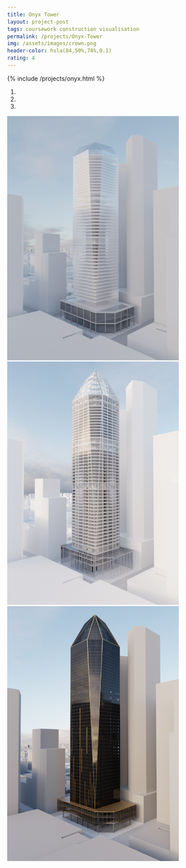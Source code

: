 ```yaml
---
title: Onyx Tower
layout: project-post
tags: coursework construction visualisation
permalink: /projects/Onyx-Tower
img: /assets/images/crown.png
header-color: hsla(84,50%,74%,0.1)
rating: 4
---
```


{% include /projects/onyx.html %}

<div id="carouselExampleIndicators" class="carousel slide carousel-fade" data-ride="carousel" style="width: 400px">
    <ol class="carousel-indicators">
      <li data-target="#carouselExampleIndicators" data-slide-to="0" class="active"></li>
      <li data-target="#carouselExampleIndicators" data-slide-to="1"></li>
      <li data-target="#carouselExampleIndicators" data-slide-to="2"></li>
     </ol>
    
<div class="carousel-inner" >
      <div class="carousel-item active">
        <img class="d-block w-100" src="/assets/images/onyx/m1-hero.jpg" alt="M1 Hero shot">
      </div>
      <div class="carousel-item">
        <img class="d-block w-100" src="/assets/images/onyx/m2-hero.png" alt="M2 Hero Shot">
      </div>
      <div class="carousel-item">
        <img class="d-block w-100" src="/assets/images/onyx/m3-hero.jpg" alt="M3 Hero Shot">
      </div>
      
</div>
    
  </div>